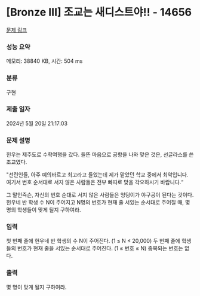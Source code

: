 # [Bronze III] 조교는 새디스트야!! - 14656 

[문제 링크](https://www.acmicpc.net/problem/14656) 

### 성능 요약

메모리: 38840 KB, 시간: 504 ms

### 분류

구현

### 제출 일자

2024년 5월 20일 21:17:03

### 문제 설명

<p>헌우는 제주도로 수학여행을 갔다. 들뜬 마음으로 공항을 나와 맞은 것은, 선글라스를 쓴 조교였다.</p>

<p>"선린인들, 아주 예의바르고 최고라고 들었는데 제가 맡았던 학교 중에서 최악입니다. 여기서 번호 순서대로 서지 않은 사람들은 전부 빠따로 맞을 각오하시기 바랍니다.“</p>

<p>그 말인즉슨, 자신의 번호 순대로 서지 않은 사람들은 엉덩이가 야구공이 된다는 것이다. 헌우네 반 학생 수 N이 주어지고 N명의 번호가 현재 줄 서있는 순서대로 주어질 때, 몇 명의 학생들이 맞게 될지 구하여라.</p>

### 입력 

 <p>첫 번째 줄에 헌우네 반 학생의 수 N이 주어진다. (1 ≤ N ≤ 20,000) 두 번째 줄에 학생들의 번호가 현재 줄을 서있는 순서대로 주어진다. (1 ≤ 번호 ≤ N) 중복되는 번호는 없다.</p>

### 출력 

 <p>몇 명이 맞게 될지 구하여라.</p>

